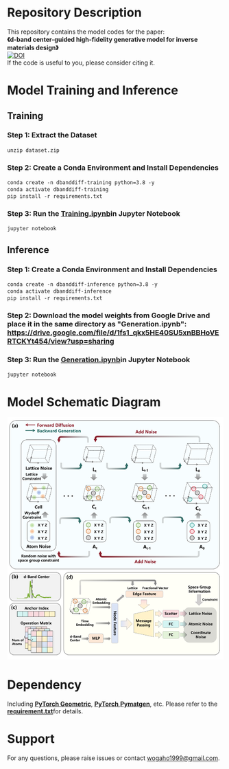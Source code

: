 # Repository Description  
This repository contains the model codes for the paper:  
​**​《d-band center-guided high-fidelity generative model for inverse materials design》**  
[![DOI](https://img.shields.io/badge/DOI-10.1016%2Fj.cej.2025.169918-blue?labelColor=555555&style=flat&logoColor=white)](https://doi.org/10.1016/j.cej.2025.169918)  
If the code is useful to you, please consider citing it.

# Model Training and Inference
## Training

### Step 1: Extract the Dataset

    unzip dataset.zip

### Step 2: Create a Conda Environment and Install Dependencies

    conda create -n dbanddiff-training python=3.8 -y
    conda activate dbanddiff-training
    pip install -r requirements.txt

### Step 3: Run the **​[Training.ipynb](https://github.com/jiahao-codes/dBandDiff/blob/deebf70aec57daf4b683dcbbcdcc05f8228fe8f1/Training.ipynb)​**​ in Jupyter Notebook

    jupyter notebook
    
## Inference
### Step 1: Create a Conda Environment and Install Dependencies

    conda create -n dbanddiff-inference python=3.8 -y
    conda activate dbanddiff-inference
    pip install -r requirements.txt

### Step 2: Download the model weights from Google Drive and place it in the same directory as "Generation.ipynb": https://drive.google.com/file/d/1fs1_qkx5HE40SU5xnBBHoVERTCKYt454/view?usp=sharing
    
### Step 3: Run the **​[Generation.ipynb](https://github.com/jiahao-codes/dBandDiff/blob/deebf70aec57daf4b683dcbbcdcc05f8228fe8f1/Generation.ipynb)​**​ in Jupyter Notebook

    jupyter notebook
    
# Model Schematic Diagram
![Model](https://github.com/jiahao-codes/dBandDiff/blob/0c694336cb502f4c42770611cdc0dafda8ef6bae/pic/Model%20Diagram.png)

# Dependency  
Including **​[PyTorch Geometric](https://github.com/pyg-team/pytorch_geometric)​**​, **​[PyTorch](https://github.com/pytorch/pytorch)​**​, **​[Pymatgen](https://github.com/materialsproject/pymatgen)​**, etc. Please refer to the **​[requirement.txt](https://github.com/jiahao-codes/dBandDiff/blob/cae010a74b32716a3d1cd047faf3c6ba6cf39d3d/requirements.txt)​**​ for details.

# Support  
For any questions, please raise issues or contact wogaho1999@gmail.com.

